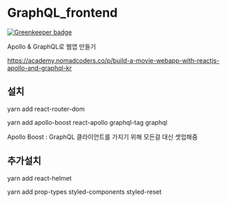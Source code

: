 # GraphQL_frontend

[![Greenkeeper badge](https://badges.greenkeeper.io/seongjoojin/GraphQL_frontend.svg)](https://greenkeeper.io/)

Apollo &amp; GraphQL로 웹앱 만들기

https://academy.nomadcoders.co/p/build-a-movie-webapp-with-reactjs-apollo-and-graphql-kr

## 설치

yarn add react-router-dom

yarn add apollo-boost react-apollo graphql-tag graphql

Apollo Boost : GraphQL 클라이언트를 가지기 위해 모든걸 대신 셋업해줌

## 추가설치

yarn add react-helmet

yarn add prop-types styled-components styled-reset
